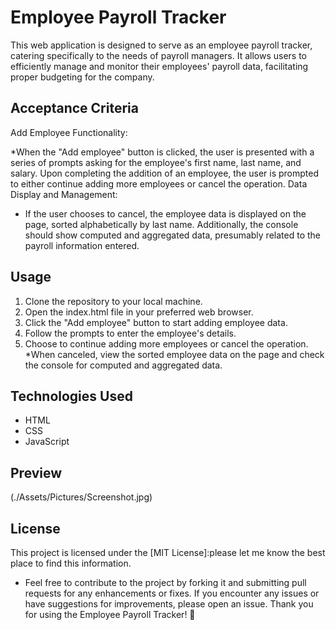 
# Employee Payroll Tracker
This web application is designed to serve as an employee payroll tracker, catering specifically to the needs of payroll managers. It allows users to efficiently manage and monitor their employees' payroll data, facilitating proper budgeting for the company.

## Acceptance Criteria
Add Employee Functionality:

*When the "Add employee" button is clicked, the user is presented with a series of prompts asking for the employee's first name, last name, and salary.
Upon completing the addition of an employee, the user is prompted to either continue adding more employees or cancel the operation.
Data Display and Management:

* If the user chooses to cancel, the employee data is displayed on the page, sorted alphabetically by last name.
Additionally, the console should show computed and aggregated data, presumably related to the payroll information entered.

## Usage
1.    Clone the repository to your local machine.
2.    Open the index.html file in your preferred web browser.
3.    Click the "Add employee" button to start adding employee data.
4.    Follow the prompts to enter the employee's details.
5.    Choose to continue adding more employees or cancel the operation.
    *When canceled, view the sorted employee data on the page and check the console for computed and aggregated data.

## Technologies Used
* HTML
* CSS
* JavaScript
## Preview
(./Assets/Pictures/Screenshot.jpg)

## License
This project is licensed under the [MIT License]:please let me know the best place to find this information.

* Feel free to contribute to the project by forking it and submitting pull requests for any enhancements or fixes. If you encounter any issues or have suggestions for improvements, please open an issue. Thank you for using the Employee Payroll Tracker! 🚀
